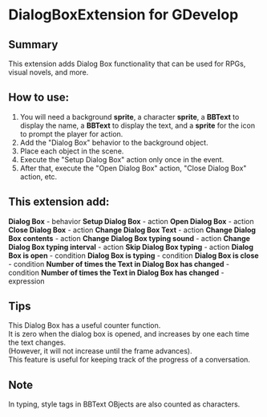 # DialogBoxExtension for GDevelop

## Summary
This extension adds Dialog Box functionality that can be used for RPGs, visual novels, and more.

## How to use:
1. You will need a background **sprite**, a character **sprite**, a **BBText** to display the name, a **BBText** to display the text, and a **sprite** for the icon to prompt the player for action.
1. Add the "Dialog Box" behavior to the background object.
1. Place each object in the scene.
1. Execute the "Setup Dialog Box" action only once in the event.
1. After that, execute the "Open Dialog Box" action, "Close Dialog Box" action, etc.

## This extension add:
**Dialog Box** - behavior
**Setup Dialog Box** - action
**Open Dialog Box** - action
**Close Dialog Box** - action
**Change Dialog Box Text** - action
**Change Dialog Box contents** - action
**Change Dialog Box typing sound** - action
**Change Dialog Box typing interval** - action
**Skip Dialog Box typing** - action
**Dialog Box is open** - condition
**Dialog Box is typing** - condition
**Dialog Box is close** - condition
**Number of times the Text in Dialog Box has changed** - condition
**Number of times the Text in Dialog Box has changed** - expression

## Tips
This Dialog Box has a useful counter function.  
It is zero when the dialog box is opened, and increases by one each time the text changes.  
(However, it will not increase until the frame advances).  
This feature is useful for keeping track of the progress of a conversation.

## Note
In typing, style tags in BBText OBjects are also counted as characters.

 
